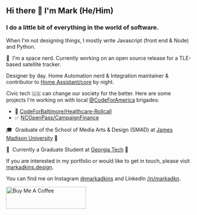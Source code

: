 ## Hi there 👋 I'm Mark (He/Him)
### I do a little bit of everything in the world of software.
When I'm not designing things, I mostly write Javascript (front end & Node) and Python.

🔭&nbsp;&nbsp;I'm a space nerd.  Currently working on an open source release for a TLE-based satellite tracker.

Designer by day.  Home Automation nerd & Integration maintainer & contributor to [Home Assistant/core](https://github.com/home-assistant/core/) by night.

Civic tech 🇺🇸 can change our society for the better.  Here are some projects I'm working on with local [@CodeForAmerica](https://github.com/codeforamerica) brigades:
- 🏥 [CodeForBaltimore/Healthcare-Rollcall](https://github.com/CodeForBaltimore/Healthcare-Rollcall)
- ✅ [NCOpenPass/CampaignFinance](https://github.com/ncopenpass/CampaignFinance)

🎓&nbsp;&nbsp;Graduate of the School of Media Arts & Design (SMAD) at [James Madison University](https://twitter.com/JMU) 🐶

🏫&nbsp;&nbsp;Currently a Graduate Student at [Georgia Tech](https://twitter.com/GeorgiaTech) 🐝

If you are interested in my portfolio or would like to get in touch, please visit [markadkins.design](https://markadkins.design).

You can find me on Instagram [@markadkins](https://instagram.com/markadkins) and LinkedIn [/in/markadkn](https://www.linkedin.com/in/markadkn).

<img style="visibility: hidden; display: none; width:0px;height: 0px;" src="https://profile-counter.glitch.me/funkybunch/count.svg" alt="hit counter" align="center" width="0" height="0">

<a href="https://www.buymeacoffee.com/madkins" target="_blank"><img src="https://cdn.buymeacoffee.com/buttons/v2/default-yellow.png" alt="Buy Me A Coffee" style="height: 60px !important;width: 217px !important;" ></a>
